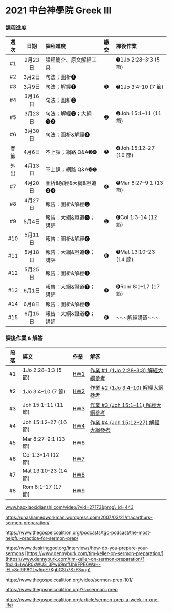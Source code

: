 # 2021 中台神學院 Greek III

### 課程進度
| 週次 |  日期   | 課程進度               | 繳交 | 課後作業              |
|:----:|:-------:|:---------------------- |:----:|:--------------------- |
|  #1  | 2月23日 | 課程簡介、原文解經工具 |      | ➊1Jo 2:28–3:3 (5 節)  |
|  #2  | 3月2日  | 句法；圖析➊            |      |                       |
|  #3  | 3月9日  | 句法；解經➊            |  ➊   | ➋1Jo 3:4–10 (7 節)    |
|  #4  | 3月16日 | 句法；圖析➋            |      |                       |
|  #5  | 3月23日 | 句法；解經➋；大綱➊➋    |  ➋   | ➌Joh 15:1–11 (11 節)  |
|  #6  | 3月30日 | 句法；圖析&解經➌       |      |                       |
| 春節 | 4月6日  | 不上課；網路 Q&A➌➍     |  ➌   | ➍Joh 15:12–27 (16 節) |
| 外出 | 4月13日 | 不上課；網路 Q&A➌➍     |      |                       |
|  #7  | 4月20日 | 圖析&解經&大綱&證道➌➍  |  ➍   | ➎Mar 8:27–9:1 (13 節) |
|  #8  | 4月27日 | 報告：圖析&解經➎       |      |                       |
|  #9  | 5月4日  | 報告：大綱&證道➎；講評 |  ➎   | ➏Col 1:3–14 (12 節)   |
| #10  | 5月11日 | 報告：圖析&解經➏       |      |                       |
| #11  | 5月18日 | 報告：大綱&證道➏；講評 |  ➏   | ➐Mat 13:10–23 (14 節) |
| #12  | 5月25日 | 報告：圖析&解經➐       |      |                       |
| #13  | 6月1日  | 報告：大綱&證道➐；講評 |  ➐   | ➑Rom 8:1–17 (17 節)   |
| #14  | 6月8日  | 報告：圖析&解經➑       |      |                       |
| #15  | 6月15日 | 報告：大綱&證道➑；講評 |  ➑   | ⁓⁓⁓解經講道⁓⁓⁓        |


### 課後作業 & 解答
| 段落 | 經文                 | 作業          | 解答                  |
|:----:|:-------------------- |:------------- |:--------------------- |
|  #1  | 1Jo 2:28–3:3 (5 節)  | [HW1](HW1.md) |[作業 #1 (1Jo 2:28–3:3) 解經大綱參考](HW1-Key.md) |
|  #2  | 1Jo 3:4–10 (7 節)    | [HW2](HW2.md) |[作業 #2 (1Jo 3:4–10) 解經大綱參考](HW2-Key) |
|  #3  | Joh 15:1–11 (11 節)  | [HW3](HW3.md) |[作業 #3 (Joh 15:1–11) 解經大綱參考](HW3-Key) |
|  #4  | Joh 15:12–27 (16 節) | [HW4](HW4.md) |[作業 #4 (Joh 15:12–27) 解經大綱參考](HW4-Key) |
|  #5  | Mar 8:27–9:1 (13 節) | [HW6](HW6.md) |                       |
|  #6  | Col 1:3–14 (12 節)   | [HW7](HW7.md) |                       |
|  #7  | Mat 13:10–23 (14 節) | [HW8](HW8.md) |                       |
|  #8  | Rom 8:1–17 (17 節)   | [HW9](HW9.md) |                       |



   

www.haoxiaoxidianshi.com/video/?vid=27173&prog\_id=443

https://unashamedworkman.wordpress.com/2007/03/21/macarthurs-sermon-preparation/

https://www.thegospelcoalition.org/podcasts/tgc-podcast/the-most-helpful-practice-for-sermon-prep/

https://www.desiringgod.org/interviews/how-do-you-prepare-your-sermons
[https://www.dennyburk.com/tim-keller-on-sermon-preparation/](https://www.dennyburk.com/tim-keller-on-sermon-preparation/?fbclid=IwAR0xWU3_3Pw69mfUhlrFPE6WaH-iELc8dl9P8GLw5joE7KgbGSb7SzF3xng)

https://www.thegospelcoalition.org/video/sermon-prep-101/

https://www.thegospelcoalition.org/?s=sermon+prep

https://www.thegospelcoalition.org/article/sermon-prep-a-week-in-one-life/